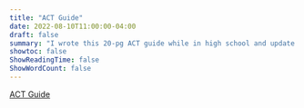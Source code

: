 ```yaml
---
title: "ACT Guide"
date: 2022-08-10T11:00:00-04:00
draft: false
summary: "I wrote this 20-pg ACT guide while in high school and update it every now and then."
showtoc: false
ShowReadingTime: false
ShowWordCount: false
---
```


[ACT Guide](https://docs.google.com/document/d/1p9AaWGGZ07w8vFwpbZ-Y0MmDiw9Vn2i_PkcQfsEvq88/edit)
